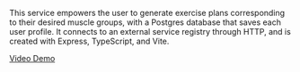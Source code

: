 This service empowers the user to generate exercise plans corresponding to their desired muscle groups, with a Postgres database that saves each user profile. It connects to an external service registry through HTTP, and is created with Express, TypeScript, and Vite.

 <a href="https://www.youtube.com/watch?v=Kaa6M42kSP0">Video Demo</a>
